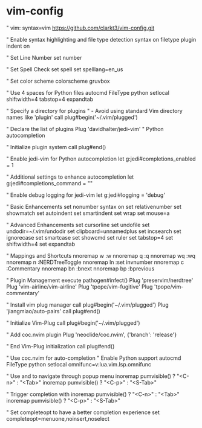 # vim-config


" vim: syntax=vim
https://github.com/clarkt3/vim-config.git

" Enable syntax highlighting and file type detection
syntax on
filetype plugin indent on

" Set Line Number
set number

" Set Spell Check
set spell
set spelllang=en_us

" Set color scheme
colorscheme gruvbox

" Use 4 spaces for Python files
autocmd FileType python setlocal shiftwidth=4 tabstop=4 expandtab

" Specify a directory for plugins
" - Avoid using standard Vim directory names like 'plugin'
call plug#begin('~/.vim/plugged')

" Declare the list of plugins
Plug 'davidhalter/jedi-vim' " Python autocompletion

" Initialize plugin system
call plug#end()

" Enable jedi-vim for Python autocompletion
let g:jedi#completions_enabled = 1

" Additional settings to enhance autocompletion
let g:jedi#completions_command = "<C-Space>"

" Enable debug logging for jedi-vim
let g:jedi#logging = 'debug'

" Basic Enhancements
set nonumber
syntax on
set relativenumber
set showmatch
set autoindent
set smartindent
set wrap
set mouse=a

" Advanced Enhancements
set cursorline
set undofile
set undodir=~/.vim/undodir
set clipboard=unnamedplus
set incsearch
set ignorecase
set smartcase
set showcmd
set ruler
set tabstop=4
set shiftwidth=4
set expandtab

" Mappings and Shortcuts
nnoremap <leader>w :w<CR>
nnoremap <leader>q :q<CR>
nnoremap <leader>wq :wq<CR>
nnoremap <leader>n :NERDTreeToggle<CR>
nnoremap <leader>ln :set invnumber<CR>
nnoremap <leader>c :Commentary<CR>
nnoremap <leader>bn :bnext<CR>
nnoremap <leader>bp :bprevious<CR>

" Plugin Management
execute pathogen#infect()
Plug 'preservim/nerdtree'
Plug 'vim-airline/vim-airline'
Plug 'tpope/vim-fugitive'
Plug 'tpope/vim-commentary'

" Install vim plug manager
call plug#begin('~/.vim/plugged')
Plug 'jiangmiao/auto-pairs'
call plug#end()

" Initialize Vim-Plug
call plug#begin('~/.vim/plugged')

" Add coc.nvim plugin
Plug 'neoclide/coc.nvim', {'branch': 'release'}

" End Vim-Plug initialization
call plug#end()

" Use coc.nvim for auto-completion
" Enable Python support
autocmd FileType python setlocal omnifunc=v:lua.vim.lsp.omnifunc

" Use <Tab> and <Shift-Tab> to navigate through popup menu
inoremap <silent><expr> <Tab> pumvisible() ? "\<C-n>" : "\<Tab>"
inoremap <silent><expr> <S-Tab> pumvisible() ? "\<C-p>" : "\<S-Tab>"

" Trigger completion with <Tab>
inoremap <silent><expr> <Tab> pumvisible() ? "\<C-n>" : "\<Tab>"
inoremap <silent><expr> <S-Tab> pumvisible() ? "\<C-p>" : "\<S-Tab>"

" Set completeopt to have a better completion experience
set completeopt=menuone,noinsert,noselect
